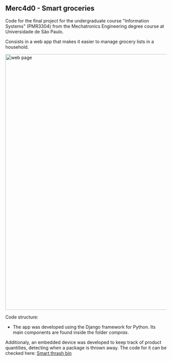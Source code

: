 ## Merc4d0 - Smart groceries

Code for the final project for the undergraduate course "Information Systems" (PMR3304) from the Mechatronics Engineering degree course at Universidade de São Paulo.

Consists in a web app that makes it easier to manage grocery lists in a household.

<img src="https://user-images.githubusercontent.com/70666266/146569158-dc5767c0-6ec3-4e90-9263-71a6de91a04e.png" alt="web page" width="800"/>

Code structure:
- The app was developed using the Django framework for Python. Its main components are found inside the folder *compras*.

Additionaly, an embedded device was developed to keep track of product quantities, detecting when a package is thrown away. The code for it can be checked here: [Smart thrash bin](https://github.com/victor-kowalski-m/embarcados)
